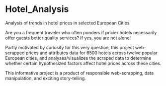 # Hotel_Analysis
 Analysis of trends in hotel prices in selected European Cities
 
Are you a frequent traveler who often ponders if pricier hotels necessarily offer guests better quality services? If yes, you are not alone!

Partly motivated by curiosity for this very question, this project web-scrapped prices and attributes data for 6500 hotels across twelve popular European cities, and analyses/visualizes the scraped data to determine whether certain hypothesized factors affect hotel prices across these cities.

This informative project is a product of responsible web-scrapping, data manipulation, and exciting story-telling.
